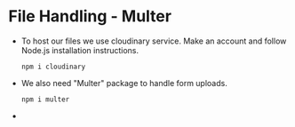 # File Handling - Multer

- To host our files we use cloudinary service. Make an account and follow Node.js installation instructions.
  ```
  npm i cloudinary
  ```

- We also need "Multer" package to handle form uploads.
  ```
  npm i multer
  ```


- 